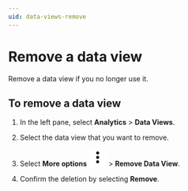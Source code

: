 ```yaml
---
uid: data-views-remove
---
```


# Remove a data view

Remove a data view if you no longer use it.

## To remove a data view 

1. In the left pane, select **Analytics** > **Data Views**.

1. Select the data view that you want to remove.

1. Select **More options** ![more options](../../_icons/default/dots-vertical.svg) > **Remove Data View**.

1. Confirm the deletion by selecting **Remove**.
